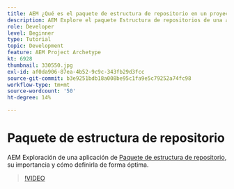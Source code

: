 ```yaml
---
title: AEM ¿Qué es el paquete de estructura de repositorio en un proyecto de?
description: AEM Explore el paquete Estructura de repositorios de una aplicación de, su importancia y cómo definirlo correctamente.
role: Developer
level: Beginner
type: Tutorial
topic: Development
feature: AEM Project Archetype
kt: 6928
thumbnail: 330550.jpg
exl-id: af0da906-87ea-4b52-9c9c-343fb29d3fcc
source-git-commit: b3e9251bdb18a008be95c1fa9e5c79252a74fc98
workflow-type: tm+mt
source-wordcount: '50'
ht-degree: 14%

---
```


# Paquete de estructura de repositorio

AEM Exploración de una aplicación de [Paquete de estructura de repositorio](https://experienceleague.adobe.com/docs/experience-manager-cloud-service/implementing/developing/repository-structure-package.html?lang=es), su importancia y cómo definirla de forma óptima.

>[!VIDEO](https://video.tv.adobe.com/v/330550?quality=12&learn=on)
